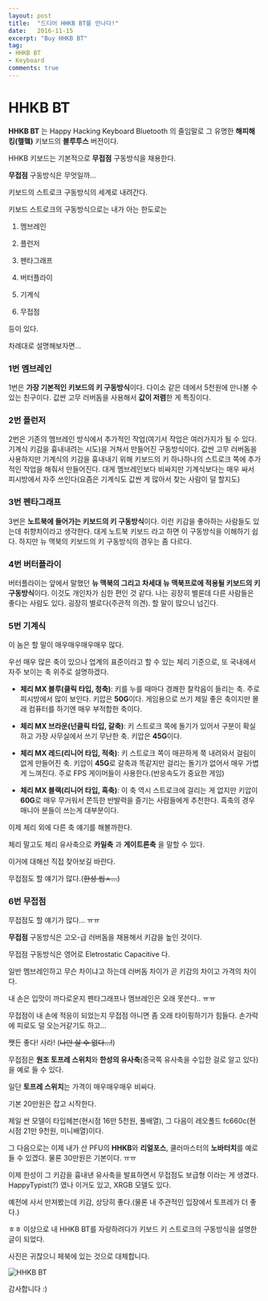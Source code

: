 ```yaml
---
layout: post
title:  "드디어 HHKB BT를 만나다!"
date:   2016-11-15
excerpt: "Buy HHKB BT"
tag:
- HHKB BT
- Keyboard
comments: true
---
```


HHKB BT
========

**HHKB BT** 는 Happy Hacking Keyboard Bluetooth 의 줄임말로 그 유명한 **해피해킹(햎햌)** 키보드의 **블루투스** 버전이다.

HHKB 키보드는 기본적으로 **무접점** 구동방식을 채용한다.

**무접점** 구동방식은 무엇일까...

키보드의 스트로크 구동방식의 세계로 내려간다.

키보드 스트로크의 구동방식으로는 내가 아는 한도로는

1. 멤브레인

2. 플런저

3. 펜타그래프

4. 버터플라이

5. 기계식

6. 무접점

등이 있다.

차례대로 설명해보자면...

### 1번 멤브레인

1번은 **가장 기본적인 키보드의 키 구동방식**이다.
다이소 같은 데에서 5천원에 만나볼 수 있는 친구이다. 값싼 고무 러버돔을 사용해서 **값이 저렴**한 게 특징이다.

### 2번 플런저

2번은 기존의 멤브레인 방식에서 추가적인 작업(여기서 작업은 여러가지가 될 수 있다. 기계식 키감을 흉내내려는 시도)을 거쳐서 만들어진 구동방식이다.
값싼 고무 러버돔을 사용하지만 기계식의 키감을 흉내내기 위해 키보드의 키 하나하나의 스트로크 쪽에 추가적인 작업을 해줘서 만들어진다.
대게 멤브레인보다 비싸지만 기계식보다는 매우 싸서 피시방에서 자주 쓰인다(요즘은 기계식도 값싼 게 많아서 찾는 사람이 덜 할지도)


### 3번 펜타그래프

3번은 **노트북에 들어가는 키보드의 키 구동방식**이다.
이런 키감을 좋아하는 사람들도 있는데 취향차이라고 생각한다.
대게 노트북 키보드 라고 하면 이 구동방식을 이해하기 쉽다.
하지만 뉴 맥북의 키보드의 키 구동방식의 경우는 좀 다르다.

### 4번 버터플라이

버터플라이는 앞에서 말했던 **뉴 맥북의 그리고 차세대 뉴 맥북프로에 적용될 키보드의 키 구동방식**이다.
이것도 개인차가 심한 편인 것 같다. 나는 굉장히 별론데 다른 사람들은 좋다는 사람도 있다.
굉장히 별로다(주관적 의견). 할 말이 많으니 넘긴다.

### 5번 기계식

이 놈은 할 말이 매우매우매우매우 많다.

우선 매우 많은 축이 있으나 업계의 표준이라고 할 수 있는 체리 기준으로, 또 국내에서 자주 보이는 축 위주로 설명하겠다.

- **체리 MX 블루(클릭 타입, 청축)**: 키를 누를 때마다 경쾌한 찰칵음이 들리는 축. 주로 피시방에서 많이 보인다. 키압은 **50G**이다. 게임용으로 쓰기 제일 좋은 축이지만 몰래 컴퓨터를 하기엔 매우 부적합한 축이다.

- **체리 MX 브라운(넌클릭 타입, 갈축)**: 키 스트로크 쪽에 돌기가 있어서 구분이 확실하고 가장 사무실에서 쓰기 무난한 축. 키압은 **45G**이다.

- **체리 MX 레드(리니어 타입, 적축)**: 키 스트로크 쪽이 매끈하게 쭉 내려와서 걸림이 없게 만들어진 축. 키압이 **45G**로 갈축과 똑같지만 걸리는 돌기가 없어서 매우 가볍게 느껴진다. 주로 FPS 게이머들이 사용한다.(반응속도가 중요한 게임)

- **체리 MX 블랙(리니어 타입, 흑축)**: 이 축 역시 스트로크에 걸리는 게 없지만 키압이 **60G**로 매우 무거워서 쫀득한 반발력을 즐기는 사람들에게 추천한다. 흑축의 경우 매니아 분들이 쓰는게 대부분이다.

이제 체리 외에 다른 축 얘기를 해볼까한다.

체리 말고도 체리 유사축으로 **카일축** 과 **게이트론축** 을 말할 수 있다.

이거에 대해선 직접 찾아보길 바란다.

무접점도 할 얘기가 많다.(~~한성 씹ㅅ...~~)

### 6번 무접점

무접점도 할 얘기가 많다... ㅠㅠ

**무접점** 구동방식은 고오-급 러버돔을 채용해서 키감을 높인 것이다.

무접점 구동방식은 영어로 Eletrostatic Capacitive 다.

일반 멤브레인하고 무슨 차이냐고 하는데 러버돔 차이가 곧 키감의 차이고 가격의 차이다.

내 손은 입맛이 까다로운지 펜타그래프나 멤브레인은 오래 못쓴다.. ㅠㅠ

무접점이 내 손에 적응이 되었는지 무접점 아니면 좀 오래 타이핑하기가 힘들다. 손가락에 피로도 덜 오는거같기도 하고...

쨋든 좋다! 사라! (~~나만 살 수 없다...!~~)

무접점은 **원조 토프레 스위치**와 **한성의 유사축**(중국쪽 유사축을 수입한 걸로 알고 있다)을 예로 들 수 있다.

일단 **토프레 스위치**는 가격이 매우매우매우 비싸다.

기본 20만원은 잡고 시작한다.

제일 싼 모델이 타입헤븐(현시점 16만 5천원, 풀배열), 그 다음이 레오폴드 fc660c(현시점 21만 9천원, 미니배열)이다.

그 다음으로는 이제 내가 산 PFU의 **HHKB**와 **리얼포스**, 쿨러마스터의 **노바터치**를 예로 들 수 있겠다. 물론 30만원은 기본이다. ㅠㅠ

이제 한성이 그 키감을 흉내낸 유사축을 발표하면서 무접점도 보급형 이라는 게 생겼다. HappyTypist(?) 였나 이거도 있고, XRGB 모델도 있다.

예전에 사서 만져봤는데 키감, 상당히 좋다.(물론 내 주관적인 입장에서 토프레가 더 좋다.)

ㅎㅎ 이상으로 내 HHKB BT를 자랑하려다가 키보드 키 스트로크의 구동방식을 설명한 글이 되었다.

사진은 귀찮으니 페북에 있는 것으로 대체합니다.

![HHKB BT](https://scontent.xx.fbcdn.net/v/t1.0-0/s600x600/15078878_807547609385751_8118660655386980064_n.jpg?oh=3cec15908e499dbe78b7fea48f3f0743&oe=588CD7B8)

감사합니다 :)